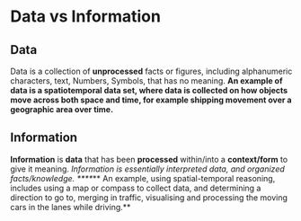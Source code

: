 # Data vs Information

## Data

Data is a collection of **unprocessed** facts or figures, including alphanumeric characters, text, Numbers, Symbols, that has no meaning. **An example of data is a spatiotemporal data set, where data is collected on how objects move across both space and time, for example shipping movement over a geographic area over time.**

## Information

**Information** is **data** that has been **processed** within/into a **context/form** to give it meaning. _Information is essentially interpreted data, and organized facts/knowledge. ****_** An example, using spatial-temporal reasoning, includes using a map or compass to collect data, and determining a direction to go to, merging in traffic, visualising and processing the moving cars in the lanes while driving.**
